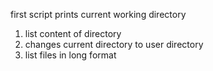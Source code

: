 first script prints current working directory
1. list content of directory
2. changes current directory to user directory
3. list files in long format
